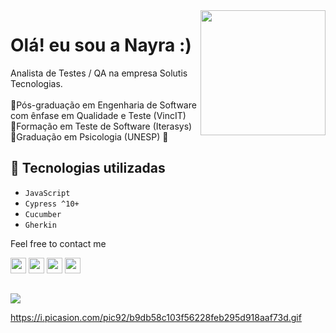 <img align="right" height="200px" width="200px" border="0" src="https://user-images.githubusercontent.com/95467974/210419330-4eb988c3-4328-4b33-85bf-46bf3329cb41.jpg"/>

<h1 align=""> Olá! eu sou a Nayra :) </h1>

Analista de Testes / QA na empresa Solutis Tecnologias.<br>
<br>📘Pós-graduação em Engenharia de Software com ênfase em Qualidade e Teste (VincIT)<br>
📗Formação em Teste de Software (Iterasys)<br>
📙Graduação em Psicologia (UNESP) :grimacing: <br> 

## 🔨 Tecnologias utilizadas

- `JavaScript`
- `Cypress ^10+`
- `Cucumber`
- `Gherkin`

Feel free to contact me

<a href="https://www.linkedin.com/in/nayra-de-oliveira/"><img height="25px" src="https://img.shields.io/badge/LinkedIn-0077B5?style=for-the-badge&logo=linkedin&logoColor=white" target="_blank"></a>
<a href="https://www.instagram.com/nayra.olvg/"><img height="25px" src="https://img.shields.io/badge/Instagram-E4405F?style=for-the-badge&logo=instagram&logoColor=white" target="_blank"></a>
<a href="mailto:deolivenay@gmail.com/"><img height="25px" src="https://img.shields.io/badge/Gmail-D14836?style=for-the-badge&logo=gmail&logoColor=white" target="_blank"></a>
<a href="https://steamcommunity.com/id/nayliv_/"><img height="25px" src="https://img.shields.io/badge/Steam-000000?style=for-the-badge&logo=steam&logoColor=white" target="_blank"></a>

##

<img align="center" src="https://github.com/nayliv/nayliv/blob/output/github-contribution-grid-snake.svg"/>

https://i.picasion.com/pic92/b9db58c103f56228feb295d918aaf73d.gif



